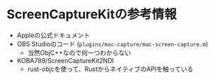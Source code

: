 # ScreenCaptureKitの参考情報

- Appleの公式ドキュメント
- OBS Studioのコード (`plugins/mac-capture/mac-screen-capture.m`)
  - 当然ObjC++なので何一つわからない
- KOBA789/ScreenCaptureKit2NDI
  - rust-objcを使って、RustからネイティブのAPIを触っている
